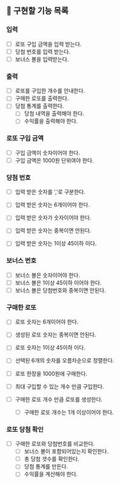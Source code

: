 
## 🎰 구현할 기능 목록

### 입력

- [ ] 로또 구입 금액을 입력 받는다.
- [ ] 당첨 번호를 입력 받는다.
- [ ] 보너스 볼을 입력받는다.

### 출력

- [ ] 로또를 구입한 개수를 안내한다.
- [ ] 구매한 로또를 출력한다.
- [ ] 당첨 통계를 출력한다.
    - [ ] 당첨 내역을 출력해야 한다.
    - [ ] 수익률을 출력해야 한다.

### 로또 구입 금액

- [ ] 구입 금액이 숫자이어야 한다.
- [ ] 구입 금액은 1000원 단위여야 한다.

### 당첨 번호

- [ ] 입력 받은 숫자를 ','로 구분한다.
- [ ] 입력 받은 숫자는 6개이어야 한다.
- [ ] 입력 받은 숫자가 숫자이어야 한다.
- [ ] 입력 받은 숫자는 중복이면 안된다.
- [ ] 입력 받은 숫자는 1이상 45이하 이다.


### 보너스 번호

- [ ] 보너스 볼은 숫자이어야 한다.
- [ ] 보너스 볼은 1이상 45이하 이어야 한다.
- [ ] 보너스 볼은 당첨번호와 중복이면 안된다.

### 구매한 로또

- [ ] 로또 숫자는 6개이어야 한다.
- [ ] 생성된 로또 숫자는 중복이면 안된다.
- [ ] 로또 숫자는 1이상 45이하 이다.
- [ ] 선택된 6개의 숫자를 오름차순으로 정렬한다.
- [ ] 로또 한장을 1000원에 구매한다.
- [ ] 최대 구입할 수 있는 개수 만큼 구입한다.

- [ ] 구매한 로또 개수 만큼 로또를 생성한다.
    - [ ] 구매한 로또 개수는 1개 이상이어야 한다.

### 로또 당첨 확인

- [ ] 구매한 로또와 당첨번호를 비교한다.
    - [ ] 보너스 볼이 포함되어있는지 확인한다.
    - [ ] 총 당첨 갯수를 확인한다.
    - [ ] 당첨 통계를 만든다.
    - [ ] 수익률을 계산해야 한다.